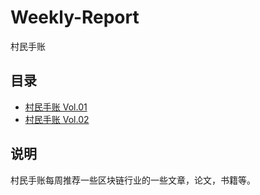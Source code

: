 # Weekly-Report
村民手账

## 目录
- [村民手账 Vol.01](notes/村民手账&#32;Vol.01.md)
- [村民手账 Vol.02](notes/村民手账&#32;Vol.02.md)

## 说明
村民手账每周推荐一些区块链行业的一些文章，论文，书籍等。